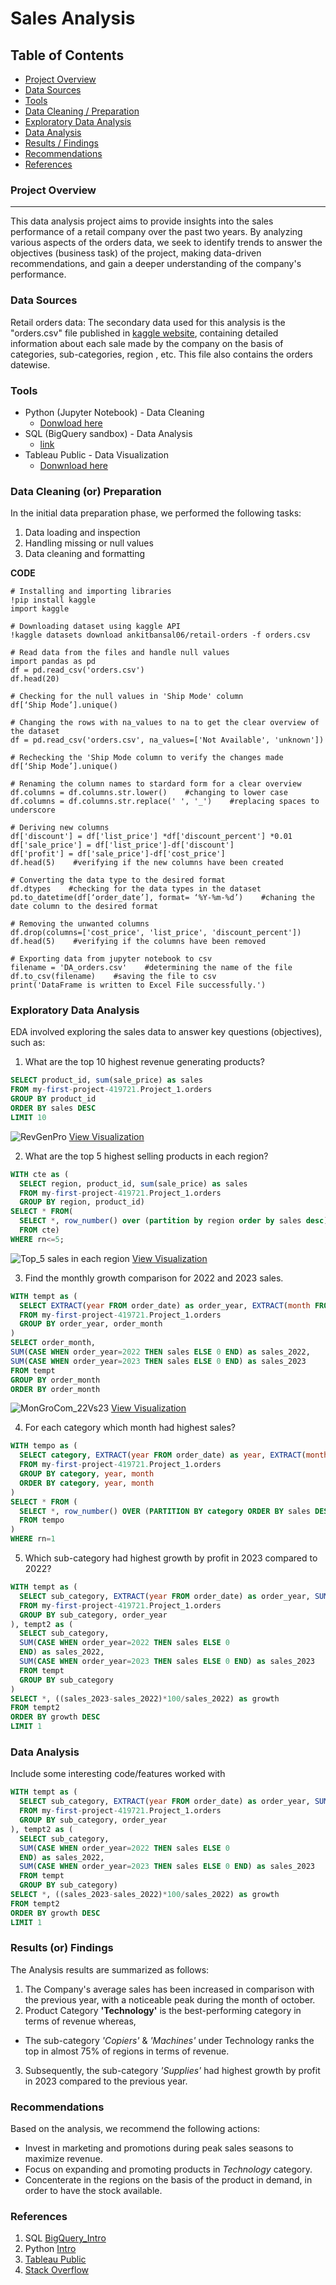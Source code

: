 # Sales Analysis

## Table of Contents

- [Project Overview](#project-overview)
- [Data Sources](#data-sources)
- [Tools](#tools)
- [Data Cleaning / Preparation](#data-cleaning-or-preparation)
- [Exploratory Data Analysis](#exploratory-data-analysis)
- [Data Analysis](#data-analysis)
- [Results / Findings ](#results-or-findings)
- [Recommendations](#recommendations)
- [References](#references)

### Project Overview
-----

This data analysis project aims to provide insights into the sales performance of a retail company over the past two years. By analyzing various aspects of the orders data, we seek to identify trends to answer the objectives (business task) of the project, making data-driven recommendations, and gain a deeper understanding of the company's performance. 


### Data Sources

Retail orders data: The secondary data used for this analysis is the "orders.csv" file published in [kaggle website](https://www.kaggle.com), containing detailed information about each sale made by the company on the basis of categories, sub-categories, region , etc. This file also contains the orders datewise.


### Tools

- Python (Jupyter Notebook) - Data Cleaning
    - [Donwload here](https://www.anaconda.com/anaconda-navigator)
- SQL (BigQuery sandbox) - Data Analysis
    - [link](https://cloud.google.com/bigquery/docs/sandbox#limits)
- Tableau Public - Data Visualization
    - [Donwnload here](https://www.tableau.com/products/public/download)


### Data Cleaning (or) Preparation

In the initial data preparation phase, we performed the following tasks:

1. Data loading and inspection
2. Handling missing or null values
3. Data cleaning and formatting

**CODE**

```
# Installing and importing libraries
!pip install kaggle
import kaggle

# Downloading dataset using kaggle API
!kaggle datasets download ankitbansal06/retail-orders -f orders.csv

# Read data from the files and handle null values
import pandas as pd
df = pd.read_csv('orders.csv')
df.head(20)

# Checking for the null values in 'Ship Mode' column
df[‘Ship Mode’].unique()     

# Changing the rows with na_values to na to get the clear overview of the dataset
df = pd.read_csv('orders.csv', na_values=['Not Available', 'unknown'])      

# Rechecking the 'Ship Mode column to verify the changes made
df[‘Ship Mode’].unique()

# Renaming the column names to stardard form for a clear overview
df.columns = df.columns.str.lower()    #changing to lower case
df.columns = df.columns.str.replace(' ', '_')    #replacing spaces to underscore

# Deriving new columns
df['discount'] = df['list_price'] *df['discount_percent'] *0.01
df['sale_price'] = df['list_price']-df['discount']
df['profit'] = df['sale_price']-df['cost_price']
df.head(5)    #verifying if the new columns have been created

# Converting the data type to the desired format
df.dtypes    #checking for the data types in the dataset
pd.to_datetime(df[‘order_date’], format= ‘%Y-%m-%d’)    #chaning the date column to the desired format

# Removing the unwanted columns 
df.drop(columns=['cost_price', 'list_price', 'discount_percent']) 
df.head(5)    #verifying if the columns have been removed

# Exporting data from jupyter notebook to csv
filename = 'DA_orders.csv'    #determining the name of the file
df.to_csv(filename)    #saving the file to csv 
print('DataFrame is written to Excel File successfully.') 
```


### Exploratory Data Analysis

EDA involved exploring the sales data to answer key questions (objectives), such as:

1. What are the top 10 highest revenue generating products?

```sql
SELECT product_id, sum(sale_price) as sales
FROM my-first-project-419721.Project_1.orders
GROUP BY product_id
ORDER BY sales DESC
LIMIT 10
```
![RevGenPro](https://github.com/Mubi069/Data-Analysis-on-Retail-Orders/assets/162678823/fcc2cacb-1baa-4a0b-ab27-13c6777585bf)
[View Visualization](https://public.tableau.com/views/TOP_10RevGenPro/RevGenPro?:language=en-US&publish=yes&:sid=&:display_count=n&:origin=viz_share_link)

2. What are the top 5 highest selling products in each region?

```sql
WITH cte as (
  SELECT region, product_id, sum(sale_price) as sales
  FROM my-first-project-419721.Project_1.orders
  GROUP BY region, product_id)
SELECT * FROM(
  SELECT *, row_number() over (partition by region order by sales desc) as  rn
  FROM cte)
WHERE rn<=5;
```
![Top_5 sales in each region](https://github.com/Mubi069/Data-Analysis-on-Retail-Orders/assets/162678823/ad72de47-ffb1-4bb1-8507-5bac962e052a)
[View Visualization](https://public.tableau.com/views/Region_17150128322830/Top_5salesineachregion?:language=en-US&publish=yes&:sid=&:display_count=n&:origin=viz_share_link)

3. Find the monthly growth comparison for 2022 and 2023 sales.

```sql
WITH tempt as (
  SELECT EXTRACT(year FROM order_date) as order_year, EXTRACT(month FROM order_date) as order_month, SUM(sale_price) as sales  
  FROM my-first-project-419721.Project_1.orders
  GROUP BY order_year, order_month
)
SELECT order_month,
SUM(CASE WHEN order_year=2022 THEN sales ELSE 0 END) as sales_2022,
SUM(CASE WHEN order_year=2023 THEN sales ELSE 0 END) as sales_2023
FROM tempt
GROUP BY order_month
ORDER BY order_month
```

![MonGroCom_22Vs23](https://github.com/Mubi069/Data-Analysis-on-Retail-Orders/assets/162678823/3fca1819-04c8-4d16-aa33-2f9c7cef2f97)
[View Visualization](https://public.tableau.com/views/TOP_10RevGenPro/MonGro_22Vs23?:language=en-US&publish=yes&:sid=&:display_count=n&:origin=viz_share_link)

4. For each category which month had highest sales?

```sql
WITH tempo as (
  SELECT category, EXTRACT(year FROM order_date) as year, EXTRACT(month from order_date) as month, sum(sale_price) as sales
  FROM my-first-project-419721.Project_1.orders
  GROUP BY category, year, month
  ORDER BY category, year, month
)
SELECT * FROM (
  SELECT *, row_number() OVER (PARTITION BY category ORDER BY sales DESC) AS rn
  FROM tempo
)
WHERE rn=1
```

5. Which sub-category had highest growth by profit in 2023 compared to 2022?

```sql
WITH tempt as (
  SELECT sub_category, EXTRACT(year FROM order_date) as order_year, SUM(sale_price) as sales  
  FROM my-first-project-419721.Project_1.orders
  GROUP BY sub_category, order_year
), tempt2 as (
  SELECT sub_category,
  SUM(CASE WHEN order_year=2022 THEN sales ELSE 0
  END) as sales_2022,
  SUM(CASE WHEN order_year=2023 THEN sales ELSE 0 END) as sales_2023
  FROM tempt
  GROUP BY sub_category
)
SELECT *, ((sales_2023-sales_2022)*100/sales_2022) as growth
FROM tempt2
ORDER BY growth DESC
LIMIT 1
```


### Data Analysis

Include some interesting code/features worked with
  
```sql
WITH tempt as (
  SELECT sub_category, EXTRACT(year FROM order_date) as order_year, SUM(sale_price) as sales  
  FROM my-first-project-419721.Project_1.orders
  GROUP BY sub_category, order_year
), tempt2 as (
  SELECT sub_category,
  SUM(CASE WHEN order_year=2022 THEN sales ELSE 0
  END) as sales_2022,
  SUM(CASE WHEN order_year=2023 THEN sales ELSE 0 END) as sales_2023
  FROM tempt
  GROUP BY sub_category)
SELECT *, ((sales_2023-sales_2022)*100/sales_2022) as growth
FROM tempt2
ORDER BY growth DESC
LIMIT 1
```


### Results (or) Findings

The Analysis results are summarized as follows:
1. The Company's average sales has been increased in comparison with the previous year, with a noticeable peak during the month of october.
2. Product Category **'Technology'** is the best-performing category in terms of revenue whereas,
  - The sub-category *'Copiers'* & *'Machines'* under Technology ranks the top in almost 75% of regions in terms of revenue.
3. Subsequently, the sub-category *'Supplies'* had highest growth by profit in 2023 compared to the previous year. 

### Recommendations

Based on the analysis, we recommend the following actions:
- Invest in marketing and promotions during peak sales seasons to maximize revenue.
- Focus on expanding and promoting products in *Technology* category.
- Concenterate in the regions on the basis of the product in demand, in order to have the stock available.


### References
1. SQL [BigQuery_Intro](https://cloud.google.com/bigquery/docs/introduction-sql)
2. Python [Intro](https://docs.python.org/3/tutorial/index.html)
3. [Tableau Public](https://public.tableau.com/app/discover)
4. [Stack Overflow](https://stack.com)
